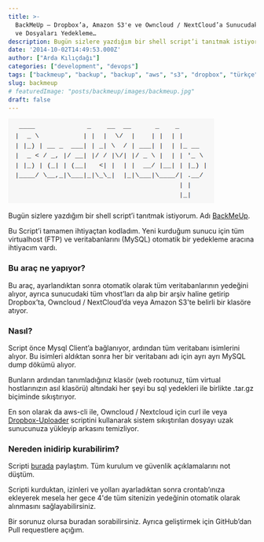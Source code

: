 ```yaml
---
title: >-
  BackMeUp — Dropbox’a, Amazon S3'e ve Owncloud / NextCloud’a Sunucudaki MySQL
  ve Dosyaları Yedekleme…
description: Bugün sizlere yazdığım bir shell script’i tanıtmak istiyorum. Adı BackMeUp.
date: '2014-10-02T14:49:53.000Z'
author: ["Arda Kılıçdağı"]
categories: ["development", "devops"]
tags: ["backmeup", "backup", "backup", "aws", "s3", "dropbox", "türkçe"]
slug: backmeup
# featuredImage: "posts/backmeup/images/backmeup.jpg"
draft: false
---
```


![](./images/backmeup.png)

Bugün sizlere yazdığım bir shell script’i tanıtmak istiyorum. Adı [BackMeUp](https://github.com/Ardakilic/backmeup/).

Bu Script’i tamamen ihtiyaçtan kodladım. Yeni kurduğum sunucu için tüm virtualhost (FTP) ve veritabanlarını (MySQL) otomatik bir yedekleme aracına ihtiyacım vardı.

### Bu araç ne yapıyor?

Bu araç, ayarlandıktan sonra otomatik olarak tüm veritabanlarının yedeğini alıyor, ayrıca sunucudaki tüm vhost’ları da alıp bir arşiv haline getirip Dropbox’ta, Owncloud / NextCloud’da veya Amazon S3'te belirli bir klasöre atıyor.

### Nasıl?

Script önce Mysql Client’a bağlanıyor, ardından tüm veritabanı isimlerini alıyor. Bu isimleri aldıktan sonra her bir veritabanı adı için ayrı ayrı MySQL dump dökümü alıyor.

Bunların ardından tanımladığınız klasör (web rootunuz, tüm virtual hostlarınızın asıl klasörü) altındaki her şeyi bu sql yedekleri ile birlikte .tar.gz biçiminde sıkıştırıyor.

En son olarak da aws-cli ile, Owncloud / Nextcloud için curl ile veya [Dropbox-Uploader](https://github.com/andreafabrizi/Dropbox-Uploader) scriptini kullanarak sistem sıkıştırılan dosyayı uzak sunucunuza yükleyip arkasını temizliyor.

### Nereden inidirip kurabilirim?

Scripti [burada](https://github.com/Ardakilic/backmeup) paylaştım. Tüm kurulum ve güvenlik açıklamalarını not düştüm.

Scripti kurduktan, izinleri ve yolları ayarladıktan sonra crontab’ınıza ekleyerek mesela her gece 4'de tüm sitenizin yedeğinin otomatik olarak alınmasını sağlayabilirsiniz.

Bir sorunuz olursa buradan sorabilirsiniz. Ayrıca geliştirmek için GitHub’dan Pull requestlere açığım.
